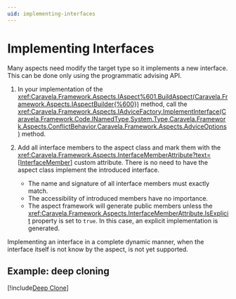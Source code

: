 ```yaml
---
uid: implementing-interfaces
---
```

# Implementing Interfaces

Many aspects need modify the target type so it implements a new interface. This can be done only using the programmatic advising API.

1. In your implementation of the <xref:Caravela.Framework.Aspects.IAspect%601.BuildAspect(Caravela.Framework.Aspects.IAspectBuilder{%600})> method, call the <xref:Caravela.Framework.Aspects.IAdviceFactory.ImplementInterface(Caravela.Framework.Code.INamedType,System.Type,Caravela.Framework.Aspects.ConflictBehavior,Caravela.Framework.Aspects.AdviceOptions)> method.
   
2. Add all interface members to the aspect class and mark them with the <xref:Caravela.Framework.Aspects.InterfaceMemberAttribute?text=[InterfaceMember]> custom attribute. There is no need to have the aspect class implement the introduced interface.

    - The name and signature of all interface members must exactly match.
    - The accessibility of introduced members have no importance.
    - The aspect framework will generate public members unless the <xref:Caravela.Framework.Aspects.InterfaceMemberAttribute.IsExplicit> property is set to `true`. In this case, an explicit implementation is generated.


Implementing an interface in a complete dynamic manner, when the interface itself is not know by the aspect, is not yet supported.

  

## Example: deep cloning

[!include[Deep Clone](../../../code/Caravela.Documentation.SampleCode.AspectFramework/DeepClone.cs)]